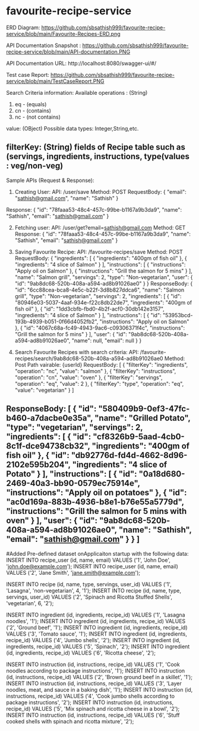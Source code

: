 # favourite-recipe-service

ERD Diagram: https://github.com/sbsathish999/favourite-recipe-service/blob/main/Favourite-Recipes-ERD.png

API Documentation Snapshot : https://github.com/sbsathish999/favourite-recipe-service/blob/main/API-documentation.PNG

API Documentation URL: http://localhost:8080/swagger-ui/#/

Test case Report: https://github.com/sbsathish999/favourite-recipe-service/blob/main/TestCaseReport.PNG

Search Criteria information:
Available operations : (String)
1. eq - (equals)
2. cn - (contains)
3. nc - (not contains)

value: (OBject) Possible data types: Integer,String,etc.

filterKey: (String) fields of Recipe table such as (servings, ingredients, instructions, type(values : veg/non-veg) 
---------------------------------------------------------------------------------------------------
Sample APIs (Request & Response):

1. Creating User:
API: /user/save
Method: POST
RequestBody: 
{
  "email": "sathish@gmail.com",
  "name": "Sathish"
}

Response:
{
  "id": "78faaa53-48c4-457c-99be-b1167a9b3da9",
  "name": "Sathish",
  "email": "sathish@gmail.com"
}

2. Fetching user:
API: /user/get?email=sathish@gmail.com
Method: GET
Response:
{
  "id": "78faaa53-48c4-457c-99be-b1167a9b3da9",
  "name": "Sathish",
  "email": "sathish@gmail.com"
}

3. Saving Favourite Recipe:
API: /favourite-recipes/save
Method: POST
RequestBody:
{
  "ingredients": [
    {
      "ingredients": "400gm of fish oil"
    },
   {
      "ingredients": "4 slice of Salmon"
    }
  ],
  "instructions": [
    {
      "instructions": "Apply oil on Salmon"
    },
   {
      "instructions": "Grill the salmon for 5 mins"
    }
  ],
  "name": "Salmon grill",
  "servings": 2,
  "type": "Non-vegetarian",
  "user": {
    "id": "9ab8dc68-520b-408a-a594-ad8b91026ae0"
  }
}
ResponseBody:
{
  "id": "6cc88cea-bca8-4e5c-b22f-3d8b827ddca6",
  "name": "Salmon grill",
  "type": "Non-vegetarian",
  "servings": 2,
  "ingredients": [
    {
      "id": "80946e03-5037-4aaf-934e-f22c8db22de7",
      "ingredients": "400gm of fish oil"
    },
    {
      "id": "1dd3cbfb-fbd0-4b2f-acf0-30db142e3157",
      "ingredients": "4 slice of Salmon"
    }
  ],
  "instructions": [
    {
      "id": "53953bcd-193b-4939-b051-0f66d4052fb2",
      "instructions": "Apply oil on Salmon"
    },
    {
      "id": "4067c68a-fc49-4943-9ac6-c09306371f4c",
      "instructions": "Grill the salmon for 5 mins"
    }
  ],
  "user": {
    "id": "9ab8dc68-520b-408a-a594-ad8b91026ae0",
    "name": null,
    "email": null
  }
}

4. Search Favourite Recipes with search criteria:
API: /favourite-recipes/search/9ab8dc68-520b-408a-a594-ad8b91026ae0
Method: Post
Path vairable: {userId}
RequestBody:
[
  {
    "filterKey": "ingredients",
    "operation": "nc",
    "value": "salmon"
  },
 {
    "filterKey": "instructions",
    "operation": "cn",
    "value": "oven"
  },
{
    "filterKey": "servings",
    "operation": "eq",
    "value": 2
  },
{
    "filterKey": "type",
    "operation": "eq",
    "value": "vegetarian"
  }
]

ResponseBody:
[
  {
    "id": "580409b9-0ef3-47fc-b460-a7dacbe0e35a",
    "name": "Grilled Potato",
    "type": "vegetarian",
    "servings": 2,
    "ingredients": [
      {
        "id": "cf8326b9-5aad-4cb0-8c1f-dce94738cb32",
        "ingredients": "400gm of fish oil"
      },
      {
        "id": "db92776d-fd4d-4662-8d96-2102e595b204",
        "ingredients": "4 slice of Potato"
      }
    ],
    "instructions": [
      {
        "id": "0a18d680-2469-40a3-bb90-0579ec75914e",
        "instructions": "Apply oil on potatoes"
      },
      {
        "id": "ac0d169a-883b-4936-b8e1-b76e55a5779d",
        "instructions": "Grill the salmon for 5 mins with oven"
      }
    ],
    "user": {
      "id": "9ab8dc68-520b-408a-a594-ad8b91026ae0",
      "name": "Sathish",
      "email": "sathish@gmail.com"
    }
  }
]
---------------------------------------------------------------------------------------------------

#Added Pre-defined dataset onApplicaiton startup with the following data:
INSERT INTO recipe_user (id, name, email) VALUES ('1', 'John Doe', 'john.doe@example.com');
INSERT INTO recipe_user (id, name, email) VALUES ('2', 'Jane Smith', 'jane.smith@example.com');

INSERT INTO recipe (id, name, type, servings, user_id) VALUES ('1', 'Lasagna', 'non-vegetarian', 4, '1');
INSERT INTO recipe (id, name, type, servings, user_id) VALUES ('2', 'Spinach and Ricotta Stuffed Shells', 'vegetarian', 6, '2');

INSERT INTO ingredient (id, ingredients, recipe_id) VALUES ('1', 'Lasagna noodles', '1');
INSERT INTO ingredient (id, ingredients, recipe_id) VALUES ('2', 'Ground beef', '1');
INSERT INTO ingredient (id, ingredients, recipe_id) VALUES ('3', 'Tomato sauce', '1');
INSERT INTO ingredient (id, ingredients, recipe_id) VALUES ('4', 'Jumbo shells', '2');
INSERT INTO ingredient (id, ingredients, recipe_id) VALUES ('5', 'Spinach', '2');
INSERT INTO ingredient (id, ingredients, recipe_id) VALUES ('6', 'Ricotta cheese', '2');

INSERT INTO instruction (id, instructions, recipe_id) VALUES ('1', 'Cook noodles according to package instructions', '1');
INSERT INTO instruction (id, instructions, recipe_id) VALUES ('2', 'Brown ground beef in a skillet', '1');
INSERT INTO instruction (id, instructions, recipe_id) VALUES ('3', 'Layer noodles, meat, and sauce in a baking dish', '1');
INSERT INTO instruction (id, instructions, recipe_id) VALUES ('4', 'Cook jumbo shells according to package instructions', '2');
INSERT INTO instruction (id, instructions, recipe_id) VALUES ('5', 'Mix spinach and ricotta cheese in a bowl', '2');
INSERT INTO instruction (id, instructions, recipe_id) VALUES ('6', 'Stuff cooked shells with spinach and ricotta mixture', '2');




